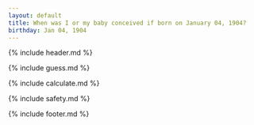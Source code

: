```yaml
---
layout: default
title: When was I or my baby conceived if born on January 04, 1904?
birthday: Jan 04, 1904
---
```


{% include header.md %}

{% include guess.md %}

{% include calculate.md %}

{% include safety.md %}

{% include footer.md %}




